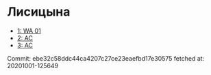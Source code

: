 # Лисицына
- [1: WA 01](1.md)
- [2: AC](2.md)
- [3: AC](3.md)

Commit: ebe32c58ddc44ca4207c27ce23eaefbd17e30575
 fetched at: 20201001-125649
